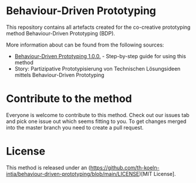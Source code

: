 # Behaviour-Driven Prototyping
This repository contains all artefacts created for the co-creative prototyping method Behaviour-Driven Prototyping (BDP).

More information about can be found from the following sources:

* [Behaviour-Driven Prototyping 1.0.0.](https://portal.intia.de/methods/bdp) - Step-by-step guide for using this method
* Story: Partizipative Prototypisierung von Technischen Lösungsideen mittels Behaviour-Driven Prototyping

# Contribute to the method
Everyone is welcome to contribute to this method. Check out our issues tab and pick one issue out which seems fitting to you. To get changes merged into the master branch you need to create a pull request.

# License
This method is released under an (https://github.com/th-koeln-intia/behaviour-driven-prototyping/blob/main/LICENSE)[MIT License].
